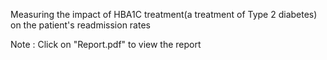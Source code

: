 Measuring the impact of HBA1C treatment(a treatment of Type 2 diabetes) on the patient's readmission rates

Note : Click on "Report.pdf" to view the report
